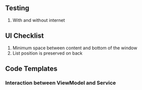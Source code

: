 ## Testing

1. With and without internet

## UI Checklist

1. Minimum space between content and bottom of the window
1. List position is preserved on back


## Code Templates

### Interaction between ViewModel and Service
